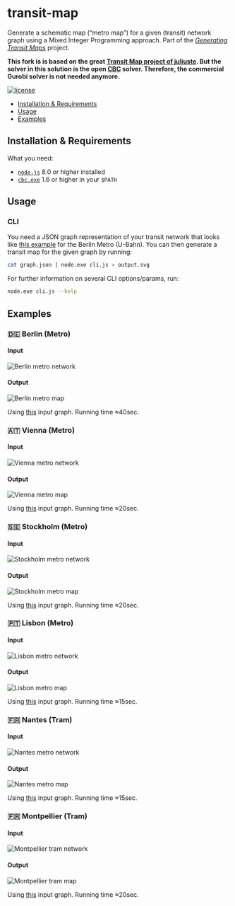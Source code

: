 # transit-map

Generate a schematic map (“metro map”) for a given (transit) network graph using a Mixed Integer Programming approach. Part of the [*Generating Transit Maps*](https://github.com/public-transport/generating-transit-maps) project.

**This fork is is based on the great [Transit Map project of juliuste](https://github.com/juliuste/transit-map). But the solver in this solution is the open [CBC](https://www.coin-or.org/) solver. Therefore, the commercial Gurobi solver is not needed anymore.**

[![license](https://img.shields.io/github/license/juliuste/transit-map.svg?style=flat)](license)

* [Installation & Requirements](#installation--requirements)
* [Usage](#usage)
* [Examples](#examples)

## Installation & Requirements

What you need:

- [`node.js`](http://nodejs.org/) 8.0 or higher installed
- [`cbc.exe`](https://www.coin-or.org/download/binary/CoinAll/) 1.6 or higher in your `$PATH`

## Usage

### CLI

You need a JSON graph representation of your transit network that looks like [this example](examples/bvg.input.json) for the Berlin Metro (U-Bahn). You can then generate a transit map for the given graph by running:

```sh
cat graph.json | node.exe cli.js > output.svg
```

For further information on several CLI options/params, run:

```sh
node.exe cli.js --help
```

## Examples

### 🇩🇪 Berlin (Metro)

#### Input

![Berlin metro network](examples/bvg.input.svg)

#### Output

![Berlin metro map](examples/bvg.output.svg)

Using [this](examples/bvg.input.json) input graph. Running time ≈40sec.

### 🇦🇹 Vienna (Metro)

#### Input

![Vienna metro network](examples/wien.input.svg)

#### Output

![Vienna metro map](examples/wien.output.svg)

Using [this](examples/wien.input.json) input graph. Running time ≈20sec.

### 🇸🇪 Stockholm (Metro)

#### Input

![Stockholm metro network](examples/stockholm.input.svg)

#### Output

![Stockholm metro map](examples/stockholm.output.svg)

Using [this](examples/stockholm.input.json) input graph. Running time ≈20sec.

### 🇵🇹 Lisbon (Metro)

#### Input

![Lisbon metro network](examples/lisboa.input.svg)

#### Output

![Lisbon metro map](examples/lisboa.output.svg)

Using [this](examples/lisboa.input.json) input graph. Running time ≈15sec.

### 🇫🇷 Nantes (Tram)

#### Input

![Nantes metro network](examples/nantes.input.svg)

#### Output

![Nantes metro map](examples/nantes.output.svg)

Using [this](examples/nantes.input.json) input graph. Running time ≈15sec.

### 🇫🇷 Montpellier (Tram)

#### Input

![Montpellier tram network](examples/montpellier.input.svg)

#### Output

![Montpellier tram map](examples/montpellier.output.svg)

Using [this](examples/montpellier.input.json) input graph. Running time ≈20sec.
